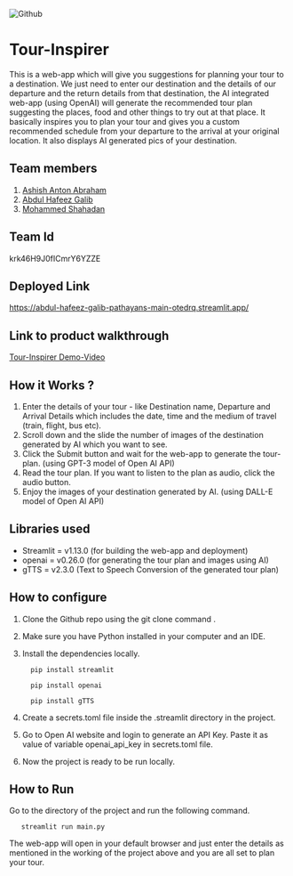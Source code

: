 ![Github](https://user-images.githubusercontent.com/64391274/211215734-bbc57b92-9a71-496d-873e-3eedc7523916.png)

# Tour-Inspirer
This is a web-app which will give you suggestions for planning your tour to a destination. We just need to enter our destination and the details of our departure and the return details from that destination, the AI integrated web-app (using OpenAI) will generate the recommended tour plan suggesting the places, food and other things to try out at that place. It basically inspires you to plan your tour and gives you a custom recommended schedule from your departure to the arrival at your original location. It also displays AI generated pics of your destination.

## Team members
1. [Ashish Anton Abraham](https://github.com/Ashish-Abraham)
2. [Abdul Hafeez Galib](https://github.com/Abdul-Hafeez-Galib)
3. [Mohammed Shahadan](https://github.com/Shahadan2001)

## Team Id
krk46H9J0fICmrY6YZZE

## Deployed Link
https://abdul-hafeez-galib-pathayans-main-otedrq.streamlit.app/

## Link to product walkthrough
[Tour-Inspirer Demo-Video](https://www.loom.com/share/cdd2df4ab3f14a468585e2ce32e81b5b)

## How it Works ?
1. Enter the details of your tour - like Destination name, Departure and Arrival Details which includes the date, time and the medium of travel (train, flight, bus etc).
2. Scroll down and the slide the number of images of the destination generated by AI which you want to see.
3. Click the Submit button and wait for the web-app to generate the tour-plan. (using GPT-3 model of Open AI API)
4. Read the tour plan. If you want to listen to the plan as audio, click the audio button.
5. Enjoy the images of your destination generated by AI. (using DALL-E model of Open AI API)

## Libraries used
- Streamlit = v1.13.0 (for building the web-app and deployment)
- openai = v0.26.0 (for generating the tour plan and images using AI)
- gTTS = v2.3.0 (Text to Speech Conversion of the generated tour plan)

## How to configure
1. Clone the Github repo using the git clone command .
2. Make sure you have Python installed in your computer and an IDE.
3. Install the dependencies locally.
    ```
      pip install streamlit
    ```
    
    ```
      pip install openai
    ```
    
    ```
      pip install gTTS
    ```
 4. Create a secrets.toml file inside the .streamlit directory in the project.
 5. Go to Open AI website and login to generate an API Key. Paste it as value of variable openai_api_key in secrets.toml file.
 6. Now the project is ready to be run locally.

## How to Run
Go to the directory of the project and run the following command.
   ```
      streamlit run main.py
   ```

The web-app will open in your default browser and just enter the details as mentioned in the working of the project above and you are all set to plan your tour. 
